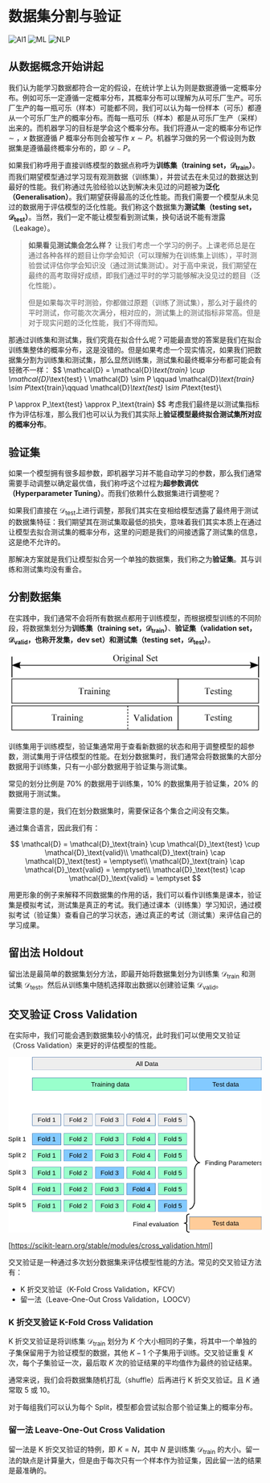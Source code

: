 # 数据集分割与验证

![AI1](https://img.shields.io/badge/LC-Artificial%20Inteligence%201-blue)
![ML](https://img.shields.io/badge/LH-Machine%20Learning-red)
![NLP](https://img.shields.io/badge/LH-Natural%20Language%20Processing-red)

## 从数据概念开始讲起

我们认为能学习数据都符合一定的假设，在统计学上认为则是数据遵循一定概率分布。例如可乐一定遵循一定概率分布，其概率分布可以理解为从可乐厂生产。可乐厂生产的每一瓶可乐（样本）可能都不同，我们可以认为每一份样本（可乐）都遵从一个可乐厂生产的概率分布。而每一瓶可乐（样本）都是从可乐厂生产（采样）出来的。而机器学习的目标是学会这个概率分布。我们将遵从一定的概率分布记作 $\sim$ ，$x$ 数据遵循 $P$ 概率分布则会被写作 $x \sim P$。机器学习做的另一个假设则为数据集是遵循最终概率分布的，即 $\mathcal{D} \sim P$​。

如果我们称呼用于直接训练模型的数据点称呼为**训练集（training set，$\mathcal{D}_\text{train}$）**。而我们期望模型通过学习现有观测数据（训练集），并尝试去在未见过的数据达到最好的性能。我们称通过先验经验以达到解决未见过的问题被为**泛化（Generalisation）**。我们期望获得最高的泛化性能。而我们需要一个模型从未见过的数据用于评估模型的泛化性能。我们称这个数据集为**测试集（testing set，$\mathcal{D}_\text{test}$）**。当然，我们一定不能让模型看到测试集，换句话说不能有泄露（Leakage）。

> **如果看见测试集会怎么样？**
> 让我们考虑一个学习的例子。上课老师总是在通过各种各样的题目让你学会知识（可以理解为在训练集上训练），平时测验尝试评估你学会知识没（通过测试集测试）。对于高中来说，我们期望在最终的高考取得好成绩，即我们通过平时的学习能够解决没见过的题目（泛化性能）。
>
> 但是如果每次平时测验，你都做过原题（训练了测试集），那么对于最终的平时测试，你可能次次满分，相对应的，测试集上的测试指标非常高。但是对于现实问题的泛化性能，我们不得而知。

那通过训练集和测试集，我们究竟在拟合什么呢？可能最直觉的答案是我们在拟合训练集整体的概率分布，这是没错的。但是如果考虑一个现实情况，如果我们把数据集分割为训练集和测试集，那么显然训练集，测试集和最终概率分布都可能会有轻微不一样：
$$
\mathcal{D} = \mathcal{D}_\text{train} \cup \mathcal{D}_\text{test}
\\
\mathcal{D} \sim P
\qquad \mathcal{D}_\text{train}
\sim P_\text{train}\qquad
\mathcal{D}_\text{test} \sim P_\text{test}\\

P \approx P_\text{test} \approx P_\text{train}
$$
考虑我们最终是以测试集指标作为评估标准，那么我们也可以认为我们其实际上**验证模型最终拟合测试集所对应的概率分布**。

## 验证集

如果一个模型拥有很多超参数，即机器学习并不能自动学习的参数，那么我们通常需要手动调整以确定最优值，我们称呼这个过程为**超参数调优（Hyperparameter Tuning）**。而我们依赖什么数据集进行调整呢？

如果我们直接在 $\mathcal{D}_\text{test}$​ 上进行调整，那我们其实在变相给模型透露了最终用于测试的数据集特征：我们期望其在测试集取最低的损失，意味着我们其实本质上在通过让模型去拟合测试集的概率分布，这里的问题是我们的间接透露了测试集的信息，这是绝不允许的。

那解决方案就是我们让模型拟合另一个单独的数据集，我们称之为**验证集**。其与训练和测试集均没有重合。

## 分割数据集

在实践中，我们通常不会将所有数据点都用于训练模型，而根据模型训练的不同阶段，将数据集划分为**训练集（training set，$\mathcal{D}_\text{train}$）**、**验证集（validation set，$\mathcal{D}_\text{valid}$，也称开发集，dev set）**和**测试集（testing set，$\mathcal{D}_\text{test}$​）**。

![](./img/split.png)



训练集用于训练模型，验证集通常用于查看新数据的状态和用于调整模型的超参数，测试集用于评估模型的性能。在划分数据集时，我们通常会将数据集的大部分数据用于训练集，只有一小部分数据用于验证集与测试集。

常见的划分比例是 70% 的数据用于训练集，10% 的数据集用于验证集，20% 的数据用于测试集。

需要注意的是，我们在划分数据集时，需要保证各个集合之间没有交集。

通过集合语言，因此我们有：

$$
\mathcal{D} = \mathcal{D}_\text{train} \cup \mathcal{D}_\text{test} \cup \mathcal{D}_\text{valid}\\
\mathcal{D}_\text{train} \cap \mathcal{D}_\text{test} = \emptyset\\
\mathcal{D}_\text{train} \cap \mathcal{D}_\text{valid} = \emptyset\\
\mathcal{D}_\text{test} \cap \mathcal{D}_\text{valid} = \emptyset
$$

用更形象的例子来解释不同数据集的作用的话，我们可以看作训练集是课本，验证集是模拟考试，测试集是真正的考试。我们通过课本（训练集）学习知识，通过模拟考试（验证集）查看自己的学习状态，通过真正的考试（测试集）来评估自己的学习成果。

## 留出法 Holdout

留出法是最简单的数据集划分方法，即最开始将数据集划分为训练集 $\mathcal{D}_\text{train}$ 和测试集 $\mathcal{D}_\text{test}$。然后从训练集中随机选择取出数据以创建验证集 $\mathcal{D}_\text{valid}$。

## 交叉验证 Cross Validation

在实际中，我们可能会遇到数据集较小的情况，此时我们可以使用交叉验证（Cross Validation）来更好的评估模型的性能。

![](./img/cross-valid.png)

[https://scikit-learn.org/stable/modules/cross_validation.html]

交叉验证是一种通过多次划分数据集来评估模型性能的方法。常见的交叉验证方法有：
- K 折交叉验证（K-Fold Cross Validation，KFCV）
- 留一法（Leave-One-Out Cross Validation，LOOCV）

### K 折交叉验证 K-Fold Cross Validation

K 折交叉验证是将训练集 $\mathcal{D}_\text{train}$ 划分为 $K$ 个大小相同的子集，将其中一个单独的子集保留用于为验证模型的数据，其他 $K-1$ 个子集用于训练。交叉验证重复 $K$ 次，每个子集验证一次，最后取 $K$ 次的验证结果的平均值作为最终的验证结果。

通常来说，我们会将数据集随机打乱（shuffle）后再进行 K 折交叉验证。且 $K$​ 通常取 5 或 10。

对于每组我们可以认为每个 Split，模型都会尝试拟合那个验证集上的概率分布。

### 留一法 Leave-One-Out Cross Validation

留一法是 K 折交叉验证的特例，即 $K=N$，其中 $N$ 是训练集 $\mathcal{D}_\text{train}$ 的大小。留一法的缺点是计算量大，但是由于每次只有一个样本作为验证集，因此留一法的结果是最准确的。

